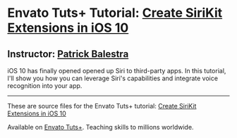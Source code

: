 # Envato Tuts+ Tutorial: [Create SiriKit Extensions in iOS 10][published url]
## Instructor: [Patrick Balestra][instructor url]


iOS 10 has finally opened opened up Siri to third-party apps. In this tutorial, I'll show you how you can leverage Siri's capabilities and integrate voice recognition into your app.




------

These are source files for the Envato Tuts+ tutorial: [Create SiriKit Extensions in iOS 10][published url]

Available on [Envato Tuts+](https://tutsplus.com). Teaching skills to millions worldwide.

[published url]: http://code.tutsplus.com/tutorials/create-sirikit-extensions-in-ios-10--cms-27924
[instructor url]: https://tutsplus.com/authors/patrick-balestra
